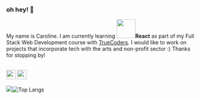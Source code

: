 ### oh hey! 🌈


My name is Caroline. I am currently learning <img src="https://camo.githubusercontent.com/721e303ab0d90be24bd195a9da93b7044db963c4e2ded4a7fc516e353779e976/68747470733a2f2f63646e2e6472696262626c652e636f6d2f75736572732f323434323131352f73637265656e73686f74732f383639393439302f6d656469612f34386262646132373836383363373837396265626435376630653266393237312e676966" height = "50"><b>React</b> as part of my Full Stack Web Development course with <a href="truecoders.io">TrueCoders</a>. I would like to work on projects that incorporate tech with the arts and non-profit sector :) Thanks for stopping by!
<p>
  <br/><a href="https://www.linkedin.com/in/carolinefonseca/"><img src="https://img.shields.io/badge/linkedin-%230077B5.svg?&style=for-the-badge&logo=linkedin&logoColor=white" height=25></a>
<a href="mailto:caroline.fonseca0001@gmail.com"><img src="https://img.shields.io/badge/Gmail-D14836?style=for-the-badge&logo=gmail&logoColor=white" height=25></a>

<img
  src="https://github-readme-stats.vercel.app/api?username=carolinefonseca0001&show_icons=true&theme=react&&hide_border=true"
/>![Top Langs](https://github-readme-stats.vercel.app/api/top-langs/?username=carolinefonseca0001&size_weight=0.5&count_weight=0.5)
